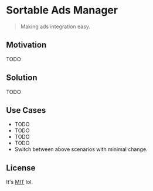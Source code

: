 
# Sortable Ads Manager

> Making ads integration easy.

## Motivation

TODO

## Solution

TODO

## Use Cases

* TODO
* TODO
* TODO
* TODO
* Switch between above scenarios with minimal change.

## License

It's [MIT](https://github.com/sortable/ads/blob/master/LICENSE) lol.
